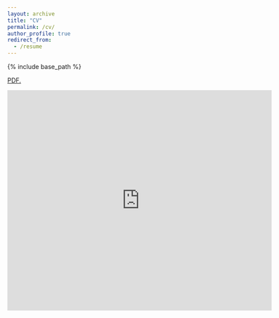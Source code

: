```yaml
---
layout: archive
title: "CV"
permalink: /cv/
author_profile: true
redirect_from:
  - /resume
---
```


{% include base_path %}

<a href="files/Khattar_CV_Amazon2.pdf" target="_blank">PDF.</a>

<embed src="https://vanshajkhattar.github.io/Khattar_CV_Amazon2.pdf" width="600px" height="500px" />
